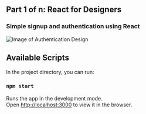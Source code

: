 ## Part 1 of n: React for Designers 

### Simple signup and authentication using React

![Image of Authentication Design](https://uploads-ssl.webflow.com/5dd9d65b578bab1dce20a97b/5effd70f6dc9fc2db7889b30_readmeImage.png)

## Available Scripts

In the project directory, you can run:

### `npm start`

Runs the app in the development mode.<br />
Open [http://localhost:3000](http://localhost:3000) to view it in the browser.




